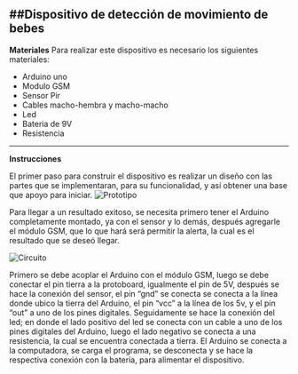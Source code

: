 
##Dispositivo de detección de movimiento de bebes
----------------------------------------------------------
**Materiales**
Para realizar este dispositivo es necesario los siguientes materiales: 
- Arduino uno
- Modulo GSM
- Sensor Pir
- Cables macho-hembra y macho-macho 
- Led 
- Bateria de 9V 
- Resistencia 
------------------------------------------------------------------
**Instrucciones**


El primer paso para construir el dispositivo es realizar un diseño con las partes que se implementaran, para su funcionalidad, y así obtener una base que apoyo para iniciar.
 ![Prototipo](https://github.com/Miner9908/Proyecto-de-Arquitectura/assets/127722005/cccb2fa0-c76e-4aa3-beb2-f251241eeaf9)

Para llegar a un resultado exitoso, se necesita primero tener el Arduino completamente montado, ya con el sensor y lo demás, después agregarle el módulo GSM, que lo que hará será permitir la alerta, la cual es el resultado que se deseó llegar.


![Circuito](https://github.com/Miner9908/Proyecto-de-Arquitectura/assets/127722005/58829a46-136c-4c78-8288-f5b1d4cbdf3f)


Primero se debe acoplar el Arduino con el módulo GSM, luego se debe conectar el pin tierra a la protoboard, igualmente el pin de 5V, después se hace la conexión del sensor, el pin “gnd” se conecta se conecta a la línea donde ubico la tierra del Arduino, el pin “vcc” a la línea de los 5v, y el pin “out” a uno de los pines digitales. Seguidamente se hace la conexión del led; en donde el lado positivo del led se conecta con un cable a uno de los pines digitales del Arduino, luego el lado negativo se conecta a una resistencia, la cual se encuentra conectada a tierra.
El Arduino se conecta a la computadora, se carga el programa, se desconecta y se hace la respectiva conexión con la batería, para alimentar el dispositivo.


